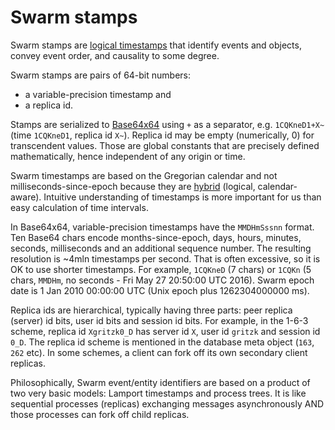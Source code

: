 # Swarm stamps #

Swarm stamps are [logical timestamps][mslamp] that identify events and objects, convey event order, and causality to some degree.

Swarm stamps are pairs of 64-bit numbers:

* a variable-precision timestamp and
* a replica id.

Stamps are serialized to [Base64x64](64x64.md) using `+` as a separator, e.g. `1CQKneD1+X~` (time `1CQKneD1`, replica id `X~`).
Replica id may be empty (numerically, 0) for transcendent values.
Those are global constants that are precisely defined mathematically, hence independent of any origin or time. 

Swarm timestamps are based on the Gregorian calendar and not milliseconds-since-epoch because they are [hybrid][hybrid] (logical, calendar-aware).
Intuitive understanding of timestamps is more important for us than easy calculation of time intervals.

In Base64x64, variable-precision timestamps have the `MMDHmSssnn` format.
Ten Base64 chars encode months-since-epoch, days, hours, minutes, seconds, milliseconds and an additional sequence number.
The resulting resolution is ~4mln timestamps per second.
That is often excessive, so it is OK to use shorter timestamps.
For example, `1CQKneD` (7 chars) or `1CQKn` (5 chars, `MMDHm`, no seconds - Fri May 27 20:50:00 UTC 2016).
Swarm epoch date is 1 Jan 2010 00:00:00 UTC (Unix epoch plus 1262304000000 ms).

Replica ids are hierarchical, typically having three parts: peer replica (server) id bits, user id bits and session id bits.
For example, in the 1-6-3 scheme, replica id `Xgritzk0_D` has server id `X`, user id `gritzk` and session id `0_D`.
The replica id scheme is mentioned in the database meta object (`163`, `262` etc).
In some schemes, a client can fork off its own secondary client replicas.

Philosophically, Swarm event/entity identifiers are based on a product of two very basic models: Lamport timestamps and process trees.
It is like sequential processes (replicas) exchanging messages asynchronously AND those processes can fork off child replicas.

[lamport]: https://en.wikipedia.org/wiki/Lamport_timestamps
[hybrid]: https://www.cse.buffalo.edu/tech-reports/2014-04.pdf
[mslamp]: http://research.microsoft.com/en-us/um/people/lamport/pubs/time-clocks.pdf
